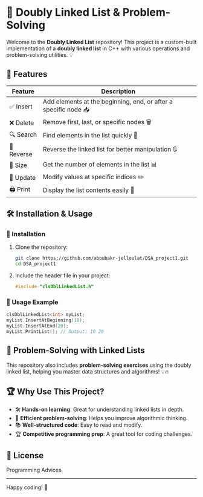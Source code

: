 # 🚀 Doubly Linked List & Problem-Solving

Welcome to the **Doubly Linked List** repository! This project is a custom-built implementation of a **doubly linked list** in C++ with various operations and problem-solving utilities. 💡

## 📌 Features

| Feature | Description |
|---------|-------------|
| ✅ Insert | Add elements at the beginning, end, or after a specific node 📥 |
| ❌ Delete | Remove first, last, or specific nodes 🗑️ |
| 🔍 Search | Find elements in the list quickly 🔎 |
| 🔄 Reverse | Reverse the linked list for better manipulation 🔃 |
| 📏 Size | Get the number of elements in the list 📊 |
| 📌 Update | Modify values at specific indices ✏️ |
| 🖨️ Print | Display the list contents easily 📝 |

## 🛠️ Installation & Usage

### 🔧 Installation
1. Clone the repository:
   ```sh
   git clone https://github.com/aboubakr-jelloulat/DSA_project1.git
   cd DSA_project1
   ```
2. Include the header file in your project:
   ```cpp
   #include "clsDblLinkedList.h"
   ```

### 🚀 Usage Example
```cpp
clsDblLinkedList<int> myList;
myList.InsertAtBeginning(10);
myList.InsertAtEnd(20);
myList.PrintList(); // Output: 10 20
```

## 🎯 Problem-Solving with Linked Lists
This repository also includes **problem-solving exercises** using the doubly linked list, helping you master data structures and algorithms! 💡🔥

## 🏆 Why Use This Project?
- 🛠️ **Hands-on learning**: Great for understanding linked lists in depth.
- 🎯 **Efficient problem-solving**: Helps you improve algorithmic thinking.
- 📚 **Well-structured code**: Easy to read and modify.
- 🏆 **Competitive programming prep**: A great tool for coding challenges.

## 📜 License

Programming Advices

---

Happy coding! 🚀

